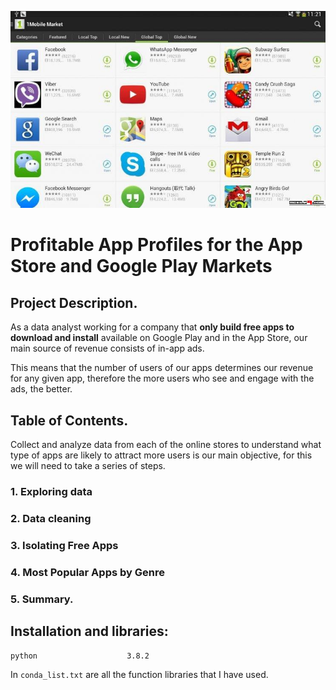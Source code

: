 

![header.jpg](header.jpg)

# Profitable App Profiles for the App Store and Google Play Markets


## Project Description.


As a data analyst working for a company that **only build free apps to download and install** available on Google Play and in the App Store, our main source of revenue consists of in-app ads. 

This means that the number of users of our apps determines our revenue for any given app, therefore the more users who see and engage with the ads, the better.




## Table of Contents.


 Collect and analyze data from each of the online stores to understand what type of apps are likely to attract more users is our main objective, for this we will need to take a series of steps.

 
### 1. Exploring data

### 2. Data cleaning 

### 3. Isolating Free Apps 

### 4. Most Popular Apps by Genre

### 5. Summary.


## Installation and libraries:

`python                    3.8.2`

In `conda_list.txt` are all the function libraries that I have used.

